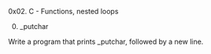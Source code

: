 0x02. C - Functions, nested loops

0. _putchar

Write a program that prints _putchar, followed by a new line.

